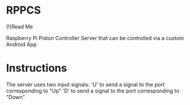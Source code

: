 # RPPCS
(!)Read Me

Raspberry Pi Piston Controller Server that can be controlled via a custom Android App

# Instructions
The server uses two input signals:
'U' to send a signal to the port corresponding to "Up"
'D' to send a signal to the port corresponding to "Down"
